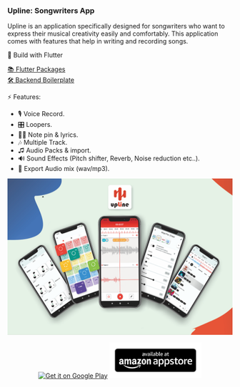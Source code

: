 ### Upline: Songwriters App


<p>
   Upline is an application specifically designed for songwriters who want to express their musical creativity easily and comfortably. This application comes with features that help in writing and recording songs.
</p>
🚀 Build with Flutter

<a href="https://github.com/Mamena2020/upline-privacypolicy/blob/main/packages.md"> 📚   Flutter Packages </a><br>
<a href="https://github.com/Mamena2020/fireme"> 🛠️ Backend Boilerplate </a>


⚡ Features:
   - 🎙️  Voice Record.
   - 🎛️  Loopers.
   - ✍🏻  Note pin & lyrics.
   - 🎶  Multiple Track.
   -  ♫  Audio Packs & import.
   - 🔊  Sound Effects (Pitch shifter, Reverb, Noise reduction etc..).
   - 📁  Export Audio mix (wav/mp3).
<p align="center">
     <img src="/upline4A.png" ">
</p>

<div align="center">

   [<img src="https://play.google.com/intl/en_us/badges/static/images/badges/en_badge_web_generic.png"
      alt='Get it on Google Play'
      height="80">](https://play.google.com/store/apps/details?id=com.mamena.upline)
   [<img src="https://raw.githubusercontent.com/deckerst/common/main/assets/amazon-appstore-badge-english-black.png"
      alt='Get it on Amazon Appstore'
      height="80">](https://www.amazon.com/gp/product/B0CLRDRKL5)

</div>



<!--
**Mamena2020/Mamena2020** is a ✨ _special_ ✨ repository because its `README.md` (this file) appears on your GitHub profile.

Here are some ideas to get you started:

- 🔭 I’m currently working on ...
- 🌱 I’m currently learning ...
- 👯 I’m looking to collaborate on ...
- 🤔 I’m looking for help with ...
- 💬 Ask me about ...
- 📫 How to reach me: ...
- 😄 Pronouns: ...
- ⚡ Fun fact: ...
-->
